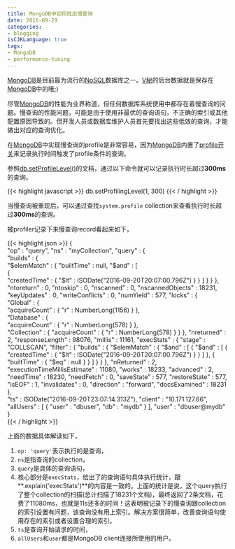 ```yaml
---
title: MongoDB中如何找出慢查询
date: 2016-09-29
categories: 
- blogging 
isCJKLanguage: true
tags:
- MongoDB 
- performance-tuning
---
```


[MongoDB][mongodb]是目前最为流行的[NoSQL][NoSQL]数据库之一。[V秘][vme]的后台数据就是保存在[MongoDB][mongodb]中的哦;)

尽管[MongoDB][mongodb]的性能为业界称道，但任何数据库系统使用中都存在着慢查询的问题。慢查询的性能问题，可能是由于使用非最优的查询语句，不正确的索引或其他配置原因导致的。但开发人员或数据库维护人员首先要找出这些低效的查询，才能做出对应的查询优化。

<!-- more -->

在[MongoDB][mongodb]中实现慢查询的profile是非常容易，因为[MongoDB][mongodb]内置了[profile开关][profile doc]来记录执行时间触发了profile条件的查询。

参照[db.setProfileLevel()][profile doc]的文档，通过以下命令就可以记录执行时长超过**300ms**的查询。

{{< highlight javascript >}}
db.setProfilingLevel(1, 300)
{{< / highlight >}}

当慢查询被重现后，可以通过查找`system.profile` collection来查看执行时长超过**300ms**的查询。

被profiler记录下来慢查询record看起来如下，

{{< highlight json >}}
{       
        "op" : "query",
        "ns" : "myCollection",
        "query" : {     
                "builds" : {    
                        "$elemMatch" : {
                                "builtTime" : null,
                                "$and" : [      
                                        {               
                                                "createdTime" : {
                                                        "$lt" : ISODate("2016-09-20T20:07:00.796Z")
                                                }
                                        }
                                ]
                        }
                }
        },
        "ntoreturn" : 0,
        "ntoskip" : 0,
        "nscanned" : 0,
        "nscannedObjects" : 18231,
        "keyUpdates" : 0,
        "writeConflicts" : 0,
        "numYield" : 577,
        "locks" : {     
                "Global" : {    
                        "acquireCount" : {
                                "r" : NumberLong(1156)
                        }
                },      
                "Database" : {  
                        "acquireCount" : {
                                "r" : NumberLong(578)
                        }
                },      
                "Collection" : {
                        "acquireCount" : {
                                "r" : NumberLong(578)
                        }
                }
        },
        "nreturned" : 2,
        "responseLength" : 98076,
        "millis" : 11161,
        "execStats" : {
                "stage" : "COLLSCAN",
                "filter" : {
                        "builds" : {
                                "$elemMatch" : {
                                        "$and" : [
                                                {
                                                        "$and" : [
                                                                {
                                                                        "createdTime" : {
                                                                                "$lt" : ISODate("2016-09-20T20:07:00.796Z")
                                                                        }
                                                                }
                                                        ]
                                                },
                                                {
                                                        "builtTime" : {
                                                                "$eq" : null
                                                        }
                                                }
                                        ]
                                }
                        }
                },
                "nReturned" : 2,
                "executionTimeMillisEstimate" : 11080,
                "works" : 18233,
                "advanced" : 2,
                "needTime" : 18230,
                "needFetch" : 0,
                "saveState" : 577,
                "restoreState" : 577,
                "isEOF" : 1,
                "invalidates" : 0,
                "direction" : "forward",
                "docsExamined" : 18231
        },      
        "ts" : ISODate("2016-09-20T23:07:14.313Z"),
        "client" : "10.171.127.66",
        "allUsers" : [
                {
                        "user" : "dbuser",
                        "db" : "mydb"
                }
        ],
        "user" : "dbuser@mydb"
}   
{{< / highlight >}}

上面的数据具体解读如下，

1. `op: 'query'`表示执行的是查询，
2. `ns`是指查询的collection，
3. `query`是具体的查询语句，
4. 核心部分是`execStats`，给出了的查询语句具体执行统计，跟**.explain('execStats')**的内容是一致的。上面的统计是说，这个query执行了整个collection的扫描(总计扫描了18231个文档)，最终返回了2条文档，花费了11080ms，也就是11s还多的时间！这表明被记录下的慢查询跟collection的索引设置有问题，该查询没有用上索引。解决方案很简单，改善查询语句使用存在的索引或者设置合理的索引。
5. `ts`是查询开始请求的时间，
6. `allUsers`和`user`都是MongoDB client连接所使用的用户。

[vme]: https://vme360.com
[mongodb]: https://www.mongodb.com/
[NoSQL]: https://en.wikipedia.org/wiki/NoSQL
[profile doc]: https://docs.mongodb.com/manual/reference/method/db.setProfilingLevel/
